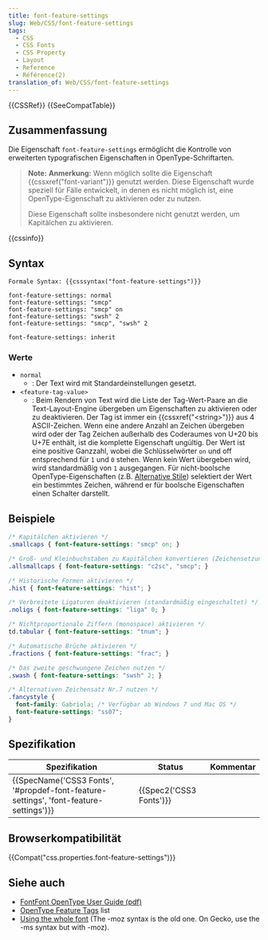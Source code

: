 ```yaml
---
title: font-feature-settings
slug: Web/CSS/font-feature-settings
tags:
  - CSS
  - CSS Fonts
  - CSS Property
  - Layout
  - Reference
  - Référence(2)
translation_of: Web/CSS/font-feature-settings
---
```

{{CSSRef}} {{SeeCompatTable}}

## Zusammenfassung

Die Eigenschaft `font-feature-settings` ermöglicht die Kontrolle von erweiterten typografischen Eigenschaften in OpenType-Schriftarten.

> **Note:** **Anmerkung:** Wenn möglich sollte die Eigenschaft {{cssxref("font-variant")}} genutzt werden. Diese Eigenschaft wurde speziell für Fälle entwickelt, in denen es nicht möglich ist, eine OpenType-Eigenschaft zu aktivieren oder zu nutzen.
>
> Diese Eigenschaft sollte insbesondere nicht genutzt werden, um Kapitälchen zu aktivieren.

{{cssinfo}}

## Syntax

    Formale Syntax: {{csssyntax("font-feature-settings")}}

    font-feature-settings: normal
    font-feature-settings: "smcp"
    font-feature-settings: "smcp" on
    font-feature-settings: "swsh" 2
    font-feature-settings: "smcp", "swsh" 2

    font-feature-settings: inherit

### Werte

- `normal`
  - : Der Text wird mit Standardeinstellungen gesetzt.
- `<feature-tag-value>`
  - : Beim Rendern von Text wird die Liste der Tag-Wert-Paare an die Text-Layout-Engine übergeben um Eigenschaften zu aktivieren oder zu deaktivieren. Der Tag ist immer ein {{cssxref("&lt;string&gt;")}} aus 4 ASCII-Zeichen. Wenn eine andere Anzahl an Zeichen übergeben wird oder der Tag Zeichen außerhalb des Coderaumes von U+20 bis U+7E enthält, ist die komplette Eigenschaft ungültig.
    Der Wert ist eine positive Ganzzahl, wobei die Schlüsselwörter `on` und off entsprechend für `1` und `0` stehen. Wenn kein Wert übergeben wird, wird standardmäßig von `1` ausgegangen. Für nicht-boolsche OpenType-Eigenschaften (z.B. [Alternative Stile](http://www.microsoft.com/typography/otspec/features_pt.htm#salt)) selektiert der Wert ein bestimmtes Zeichen, während er für boolsche Eigenschaften einen Schalter darstellt.

## Beispiele

```css
/* Kapitälchen aktivieren */
.smallcaps { font-feature-settings: "smcp" on; }

/* Groß- und Kleinbuchstaben zu Kapitälchen konvertieren (Zeichensetzung eingeschlossen) */
.allsmallcaps { font-feature-settings: "c2sc", "smcp"; }

/* Historische Formen aktivieren */
.hist { font-feature-settings: "hist"; }

/* Verbreitete Ligaturen deaktivieren (standardmäßig eingeschaltet) */
.noligs { font-feature-settings: "liga" 0; }

/* Nichtproportionale Ziffern (monospace) aktivieren */
td.tabular { font-feature-settings: "tnum"; }

/* Automatische Brüche aktivieren */
.fractions { font-feature-settings: "frac"; }

/* Das zweite geschwungene Zeichen nutzen */
.swash { font-feature-settings: "swsh" 2; }

/* Alternativen Zeichensatz Nr.7 nutzen */
.fancystyle {
  font-family: Gabriola; /* Verfügbar ab Windows 7 und Mac OS */
  font-feature-settings: "ss07";
}
```

## Spezifikation

| Spezifikation                                                                                                    | Status                           | Kommentar |
| ---------------------------------------------------------------------------------------------------------------- | -------------------------------- | --------- |
| {{SpecName('CSS3 Fonts', '#propdef-font-feature-settings', 'font-feature-settings')}} | {{Spec2('CSS3 Fonts')}} |           |

## Browserkompatibilität

{{Compat("css.properties.font-feature-settings")}}

## Siehe auch

- [FontFont OpenType User Guide (pdf)](https://www.fontfont.com/staticcontent/downloads/FF_OT_User_Guide.pdf)
- [OpenType Feature Tags](http://www.microsoft.com/typography/otspec/featurelist.htm) list
- [Using the whole font](http://blogs.msdn.com/b/ie/archive/2012/01/09/css-corner-using-the-whole-font.aspx) (The -moz syntax is the old one. On Gecko, use the -ms syntax but with -moz).
